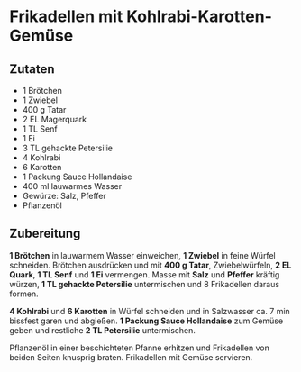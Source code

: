 # Frikadellen mit Kohlrabi-Karotten-Gemüse

## Zutaten

* 1 Brötchen
* 1 Zwiebel
* 400 g Tatar
* 2 EL Magerquark
* 1 TL Senf
* 1 Ei
* 3 TL gehackte Petersilie
* 4 Kohlrabi
* 6 Karotten
* 1 Packung Sauce Hollandaise
* 400 ml lauwarmes Wasser
* Gewürze: Salz, Pfeffer
* Pflanzenöl

## Zubereitung

**1 Brötchen** in lauwarmem Wasser einweichen, **1 Zwiebel** in feine Würfel schneiden. Brötchen ausdrücken und mit **400 g Tatar**, Zwiebelwürfeln, **2 EL Quark**, **1 TL Senf** und **1 Ei** vermengen. Masse mit **Salz** und **Pfeffer** kräftig würzen, **1 TL gehackte Petersilie** untermischen und 8 Frikadellen daraus formen.

**4 Kohlrabi** und **6 Karotten** in Würfel schneiden und in Salzwasser ca. 7 min bissfest garen und abgießen. **1 Packung Sauce Hollandaise** zum Gemüse geben und restliche **2 TL Petersilie** untermischen.

Pflanzenöl in einer beschichteten Pfanne erhitzen und Frikadellen von beiden Seiten knusprig braten. Frikadellen mit Gemüse servieren.